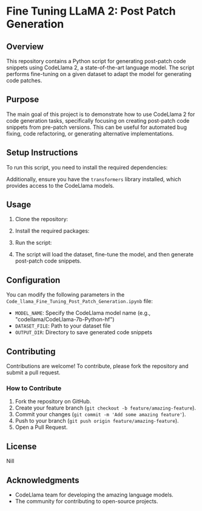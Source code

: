 # Fine Tuning LLaMA 2:  Post Patch Generation

## Overview

This repository contains a Python script for generating post-patch code snippets using CodeLlama 2, a state-of-the-art language model. The script performs fine-tuning on a given dataset to adapt the model for generating code patches.

## Purpose

The main goal of this project is to demonstrate how to use CodeLlama 2 for code generation tasks, specifically focusing on creating post-patch code snippets from pre-patch versions. This can be useful for automated bug fixing, code refactoring, or generating alternative implementations.

## Setup Instructions

To run this script, you need to install the required dependencies:


Additionally, ensure you have the `transformers` library installed, which provides access to the CodeLlama models.

## Usage

1. Clone the repository:

2. Install the required packages:

3. Run the script:

4. The script will load the dataset, fine-tune the model, and then generate post-patch code snippets.

## Configuration

You can modify the following parameters in the `Code_llama_Fine_Tuning_Post_Patch_Generation.ipynb` file:

- `MODEL_NAME`: Specify the CodeLlama model name (e.g., "codellama/CodeLlama-7b-Python-hf")
- `DATASET_FILE`: Path to your dataset file
- `OUTPUT_DIR`: Directory to save generated code snippets

## Contributing

Contributions are welcome! To contribute, please fork the repository and submit a pull request.

### How to Contribute

1. Fork the repository on GitHub.
2. Create your feature branch (`git checkout -b feature/amazing-feature`).
3. Commit your changes (`git commit -m 'Add some amazing feature'`).
4. Push to your branch (`git push origin feature/amazing-feature`).
5. Open a Pull Request.

## License

Nill 

## Acknowledgments

* CodeLlama team for developing the amazing language models.
* The community for contributing to open-source projects.

